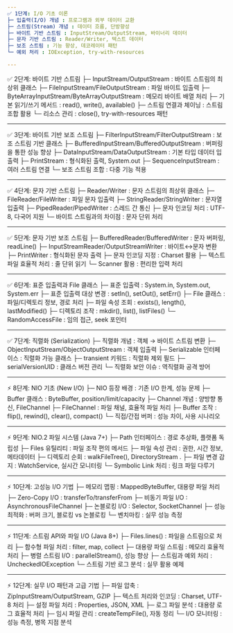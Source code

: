 ```yaml
---
✅ 1단계: I/O 기초 이론
├─ 입출력(I/O) 개념 : 프로그램과 외부 데이터 교환
├─ 스트림(Stream) 개념 : 데이터 흐름, 단방향성
├─ 바이트 기반 스트림 : InputStream/OutputStream, 바이너리 데이터
├─ 문자 기반 스트림 : Reader/Writer, 텍스트 데이터
├─ 보조 스트림 : 기능 향상, 데코레이터 패턴
└─ 예외 처리 : IOException, try-with-resources

---
```

✅ 2단계: 바이트 기반 스트림
├─ InputStream/OutputStream : 바이트 스트림의 최상위 클래스
├─ FileInputStream/FileOutputStream : 파일 바이트 입출력
├─ ByteArrayInputStream/ByteArrayOutputStream : 메모리 바이트 배열 처리
├─ 기본 읽기/쓰기 메서드 : read(), write(), available()
├─ 스트림 연결과 체이닝 : 스트림 조합 활용
└─ 리소스 관리 : close(), try-with-resources 패턴

---
✅ 3단계: 바이트 기반 보조 스트림
├─ FilterInputStream/FilterOutputStream : 보조 스트림 기반 클래스
├─ BufferedInputStream/BufferedOutputStream : 버퍼링을 통한 성능 향상
├─ DataInputStream/DataOutputStream : 기본 타입 데이터 입출력
├─ PrintStream : 형식화된 출력, System.out
├─ SequenceInputStream : 여러 스트림 연결
└─ 보조 스트림 조합 : 다중 기능 적용

---
✅ 4단계: 문자 기반 스트림 
├─ Reader/Writer : 문자 스트림의 최상위 클래스
├─ FileReader/FileWriter : 파일 문자 입출력
├─ StringReader/StringWriter : 문자열 입출력
├─ PipedReader/PipedWriter : 스레드 간 통신
├─ 문자 인코딩 처리 : UTF-8, 다국어 지원
└─ 바이트 스트림과의 차이점 : 문자 단위 처리

---
✅ 5단계: 문자 기반 보조 스트림
├─ BufferedReader/BufferedWriter : 문자 버퍼링, readLine()
├─ InputStreamReader/OutputStreamWriter : 바이트↔문자 변환
├─ PrintWriter : 형식화된 문자 출력
├─ 문자 인코딩 지정 : Charset 활용
├─ 텍스트 파일 효율적 처리 : 줄 단위 읽기
└─ Scanner 활용 : 편리한 입력 처리

---
✅ 6단계: 표준 입출력과 File 클래스
├─ 표준 입출력 : System.in, System.out, System.err
├─ 표준 입출력 대상 변경 : setIn(), setOut(), setErr()
├─ File 클래스 : 파일/디렉토리 정보, 경로 처리
├─ 파일 속성 조회 : exists(), length(), lastModified()
├─ 디렉토리 조작 : mkdir(), list(), listFiles()
└─ RandomAccessFile : 임의 접근, seek 포인터

---
✅ 7단계: 직렬화 (Serialization)
├─ 직렬화 개념 : 객체 → 바이트 스트림 변환
├─ ObjectInputStream/ObjectOutputStream : 객체 입출력
├─ Serializable 인터페이스 : 직렬화 가능 클래스
├─ transient 키워드 : 직렬화 제외 필드
├─ serialVersionUID : 클래스 버전 관리
└─ 직렬화 보안 이슈 : 역직렬화 공격 방어

---
⚡ 8단계: NIO 기초 (New I/O)
├─ NIO 등장 배경 : 기존 I/O 한계, 성능 문제
├─ Buffer 클래스 : ByteBuffer, position/limit/capacity
├─ Channel 개념 : 양방향 통신, FileChannel
├─ FileChannel : 파일 채널, 효율적 파일 처리
├─ Buffer 조작 : flip(), rewind(), clear(), compact()
└─ 직접/간접 버퍼 : 성능 차이, 사용 시나리오

---
⚡ 9단계: NIO.2 파일 시스템 (Java 7+)
├─ Path 인터페이스 : 경로 추상화, 플랫폼 독립성
├─ Files 유틸리티 : 파일 조작 편의 메서드
├─ 파일 속성 관리 : 권한, 시간 정보, 메타데이터
├─ 디렉토리 순회 : walkFileTree(), DirectoryStream .
├─ 파일 변경 감지 : WatchService, 실시간 모니터링
└─ Symbolic Link 처리 : 링크 파일 다루기

---
⚡ 10단계: 고성능 I/O 기법
├─ 메모리 맵핑 : MappedByteBuffer, 대용량 파일 처리
├─ Zero-Copy I/O : transferTo/transferFrom
├─ 비동기 파일 I/O : AsynchronousFileChannel
├─ 논블로킹 I/O : Selector, SocketChannel
├─ 성능 최적화 : 버퍼 크기, 블로킹 vs 논블로킹
└─ 벤치마킹 : 실무 성능 측정

---
⚡ 11단계: 스트림 API와 파일 I/O (Java 8+)
├─ Files.lines() : 파일을 스트림으로 처리
├─ 함수형 파일 처리 : filter, map, collect
├─ 대용량 파일 스트림 : 메모리 효율적 처리
├─ 병렬 스트림 I/O : parallelStream(), 성능 향상
├─ 스트림과 예외 처리 : UncheckedIOException
└─ 스트림 기반 로그 분석 : 실무 활용 예제

---
⚡ 12단계: 실무 I/O 패턴과 고급 기법
├─ 파일 압축 : ZipInputStream/OutputStream, GZIP
├─ 텍스트 처리와 인코딩 : Charset, UTF-8 처리
├─ 설정 파일 처리 : Properties, JSON, XML
├─ 로그 파일 분석 : 대용량 로그 효율적 처리
├─ 임시 파일 관리 : createTempFile(), 자동 정리
└─ I/O 모니터링 : 성능 측정, 병목 지점 분석

   